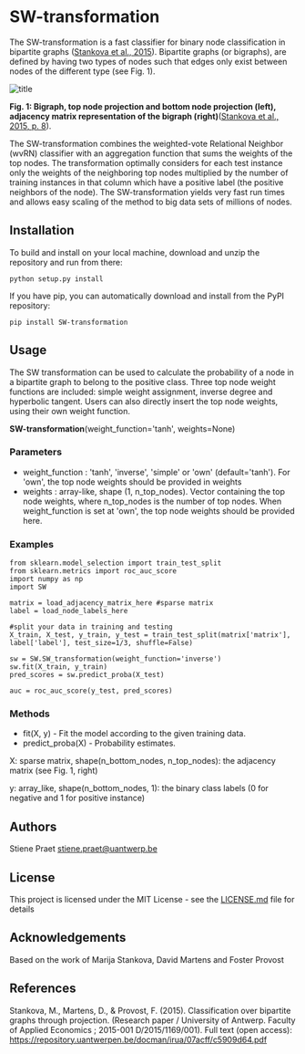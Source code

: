 # SW-transformation
The SW-transformation is a fast classifier for binary node classification in bipartite graphs ([Stankova et al., 2015](
https://hdl.handle.net/10067/1274850151162165141)). Bipartite graphs (or bigraphs), are defined by having two types of nodes such that edges only exist between nodes of the different type (see Fig. 1). 

![title](https://github.com/SPraet/SW-transformation/blob/master/Bigraph.PNG)

**Fig. 1: Bigraph, top node projection and bottom node projection (left), adjacency matrix representation of the bigraph (right)**([Stankova et al., 2015, p. 8](
https://hdl.handle.net/10067/1274850151162165141)).

The SW-transformation combines the weighted-vote Relational Neighbor (wvRN) classifier with an aggregation function that sums the weights of the top nodes. The transformation optimally considers for each test instance only the weights of the neighboring top nodes multiplied by the number of training instances in that column which have a positive label (the positive neighbors of the node). The SW-transformation yields very fast run times and allows easy scaling of the method to big data sets of millions of nodes.

## Installation
To build and install on your local machine, download and unzip the repository and run from there:

```
python setup.py install
```

If you have pip, you can automatically download and install from the PyPI repository:

```
pip install SW-transformation
```
## Usage
The SW transformation can be used to calculate the probability of a node in a bipartite graph to belong to the positive class. Three top node weight functions are included: simple weight assignment, inverse degree and hyperbolic tangent. Users can also directly insert the top node weights, using their own weight function.

**SW-transformation**(weight_function='tanh', weights=None)

### Parameters
* weight_function : 'tanh', 'inverse', 'simple' or 'own' (default='tanh'). 
  For 'own', the top node weights should be provided in weights
* weights : array-like, shape (1, n_top_nodes). Vector containing the top
  node weights, where n_top_nodes is the number of top nodes. When 
  weight_function is set at 'own', the top node weights should be 
  provided here. 

### Examples
```
from sklearn.model_selection import train_test_split
from sklearn.metrics import roc_auc_score
import numpy as np
import SW

matrix = load_adjacency_matrix_here #sparse matrix
label = load_node_labels_here

#split your data in training and testing
X_train, X_test, y_train, y_test = train_test_split(matrix['matrix'], label['label'], test_size=1/3, shuffle=False)

sw = SW.SW_transformation(weight_function='inverse')
sw.fit(X_train, y_train)
pred_scores = sw.predict_proba(X_test)

auc = roc_auc_score(y_test, pred_scores)
```
### Methods
* fit(X, y)  -  Fit the model according to the given training data.
* predict_proba(X)  -  Probability estimates.

X: sparse matrix, shape(n_bottom_nodes, n_top_nodes): the adjacency matrix (see Fig. 1, right)

y: array_like, shape(n_bottom_nodes, 1): the binary class labels (0 for negative and 1 for positive instance)

## Authors

Stiene Praet <stiene.praet@uantwerp.be>

## License

This project is licensed under the MIT License - see the [LICENSE.md](https://github.com/SPraet/SW-transformation/blob/master/LICENSE) file for details

## Acknowledgements
Based on the work of Marija Stankova, David Martens and Foster Provost

## References
Stankova, M., Martens, D., & Provost, F. (2015). Classification over bipartite graphs through projection. (Research paper / University of Antwerp. Faculty of Applied Economics ; 2015-001 D/2015/1169/001). Full text (open access): https://repository.uantwerpen.be/docman/irua/07acff/c5909d64.pdf


